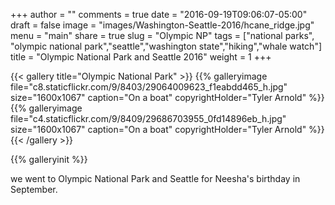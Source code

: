 +++
author = ""
comments = true
date = "2016-09-19T09:06:07-05:00"
draft = false
image = "images/Washington-Seattle-2016/hcane_ridge.jpg"
menu = "main"
share = true
slug = "Olympic NP"
tags = ["national parks", "olympic national park","seattle","washington state","hiking","whale watch"]
title = "Olympic National Park and Seattle 2016"
weight = 1
+++

{{< gallery title="Olympic National Park" >}}
{{% galleryimage file="c8.staticflickr.com/9/8403/29064009623_f1eabdd465_h.jpg" size="1600x1067" caption="On a boat"
copyrightHolder="Tyler Arnold" %}}
{{% galleryimage file="c4.staticflickr.com/9/8409/29686703955_0fd14896eb_h.jpg" size="1600x1067" caption="On a boat"
 copyrightHolder="Tyler Arnold" %}}
{{< /gallery >}}

{{% galleryinit %}}

we went to Olympic National Park and Seattle for Neesha's birthday in September.
